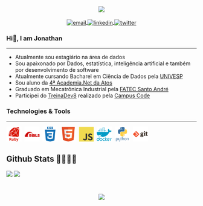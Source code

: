<div id="header" align="center">
  <img src="https://media.giphy.com/media/v1.Y2lkPTc5MGI3NjExOTgxMjE3NDdkYWYxYTIzNmZmNTdlZTBhNjhhZGYxNzJhM2YzMmVjZiZjdD1n/BemKqR9RDK4V2/giphy.gif" width="300"/>
  <p></p>
  <a href="mailto:jonathan.deoliveira@outlook.com.br" target="_blank">
	  <img align="center" src="https://img.shields.io/badge/-Outlook-05122A?style=flat&logo=microsoft-outlook" alt="email"/>
  </a>
  <a href="https://linkedin.com/in/jonathan-deoliveira" target="_blank">
    <img align="center" src="https://img.shields.io/badge/-Jonathan_de_Oliveira-05122A?style=flat&logo=linkedin" alt="linkedin"/>
  </a>
  <a href="https://twitter.com/jowcode" target="_blank">
    <img align="center" src="https://img.shields.io/badge/-jowcode-05122A?style=flat&logo=twitter" alt="twitter"/>
  </a>
</div>


### Hi👋, I am Jonathan 
---
- Atualmente sou estagiário na área de dados
- Sou apaixonado por Dados, estatística, inteligência artificial e também por desenvolvimento de software
- Atualmente cursando Bacharel em Ciência de Dados pela [UNIVESP](https://univesp.br)
- Sou aluno da [4ª Academia.Net da Atos](https://www.ufn.edu.br/site/detalhes-noticia/academias-java-e-net-da-atos-estao-com-inscricoes-abertas)
- Graduado em Mecatrônica Industrial pela [FATEC Santo André](http://www.fatecsantoandre.edu.br/)
- Participei do [TreinaDev8](https://treinadev.com.br) realizado pela [Campus Code](https://www.campuscode.com.br)

### Technologies & Tools
---
<div>
  <img src="https://github.com/devicons/devicon/blob/master/icons/ruby/ruby-plain-wordmark.svg"  title="CSS3" alt="Ruby" width="40" height="40"/>&nbsp;
  <img src="https://github.com/devicons/devicon/blob/master/icons/rails/rails-plain-wordmark.svg"  title="CSS3" alt="Rails" width="40" height="40"/>&nbsp;
  <img src="https://github.com/devicons/devicon/blob/master/icons/css3/css3-plain-wordmark.svg"  title="CSS3" alt="CSS" width="40" height="40"/>&nbsp;
  <img src="https://github.com/devicons/devicon/blob/master/icons/html5/html5-original.svg" title="HTML5" alt="HTML" width="40" height="40"/>&nbsp;
  <img src="https://github.com/devicons/devicon/blob/master/icons/javascript/javascript-original.svg" title="JavaScript" alt="JavaScript" width="40" height="40"/>&nbsp;
  <img src="https://github.com/devicons/devicon/blob/master/icons/docker/docker-plain-wordmark.svg" title="JavaScript" alt="Docker" width="40" height="40"/>&nbsp;
  <img src="https://github.com/devicons/devicon/blob/master/icons/python/python-original-wordmark.svg" title="Python" alt="JavaScript" width="40" height="40"/>&nbsp;
  <img src="https://github.com/devicons/devicon/blob/master/icons/git/git-original-wordmark.svg" title="Git" **alt="Git" width="40" height="40"/>
</div>


Github Stats 👨🏻‍💻🔥
---
<div>
<a>
  <img align="center" src="https://github-readme-stats-sigma-five.vercel.app/api?username=jonathandeoliveira&layout=compact&theme=transparent&border_radius=5&show_icons=true" width= 450px; />
</a>

<a href="https://github.com/anuraghazra/convoychat">
  <img align="center" src="https://github-readme-stats-sigma-five.vercel.app/api/top-langs/?username=jonathandeoliveira&border_radius=5&layout=compact&theme=transparent" width= 365px; />
</a>

&nbsp;
&nbsp;
&nbsp;

<div id="header" align="center" >
 <img src="https://media.giphy.com/media/CcwLAV11cALh3OuEJ5/giphy.gif" width="300"/>
</div>
